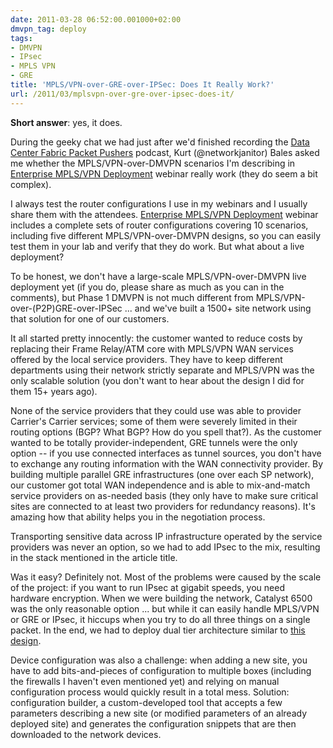 ```yaml
---
date: 2011-03-28 06:52:00.001000+02:00
dmvpn_tag: deploy
tags:
- DMVPN
- IPsec
- MPLS VPN
- GRE
title: 'MPLS/VPN-over-GRE-over-IPSec: Does It Really Work?'
url: /2011/03/mplsvpn-over-gre-over-ipsec-does-it/
---
```

**Short answer**: yes, it does.

During the geeky chat we had just after we'd finished recording the [Data Center Fabric Packet Pushers](http://packetpushers.net/show-38-comparing-switch-fabrics-juniper-brocade-cisco/) podcast, Kurt (\@networkjanitor) Bales asked me whether the MPLS/VPN-over-DMVPN scenarios I'm describing in [Enterprise MPLS/VPN Deployment](http://www.ipspace.net/EnterpriseMPLS) webinar really work (they do seem a bit complex).

I always test the router configurations I use in my webinars and I usually share them with the attendees. [Enterprise MPLS/VPN Deployment](http://www.ipspace.net/EnterpriseMPLS) webinar includes a complete sets of router configurations covering 10 scenarios, including five different MPLS/VPN-over-DMVPN designs, so you can easily test them in your lab and verify that they do work. But what about a live deployment?
<!--more-->
To be honest, we don't have a large-scale MPLS/VPN-over-DMVPN live deployment yet (if you do, please share as much as you can in the comments), but Phase 1 DMVPN is not much different from MPLS/VPN-over-(P2P)GRE-over-IPSec \... and we've built a 1500+ site network using that solution for one of our customers.

It all started pretty innocently: the customer wanted to reduce costs by replacing their Frame Relay/ATM core with MPLS/VPN WAN services offered by the local service providers. They have to keep different departments using their network strictly separate and MPLS/VPN was the only scalable solution (you don't want to hear about the design I did for them 15+ years ago).

None of the service providers that they could use was able to provider Carrier's Carrier services; some of them were severely limited in their routing options (BGP? What BGP? How do you spell that?). As the customer wanted to be totally provider-independent, GRE tunnels were the only option -- if you use connected interfaces as tunnel sources, you don't have to exchange any routing information with the WAN connectivity provider. By building multiple parallel GRE infrastructures (one over each SP network), our customer got total WAN independence and is able to mix-and-match service providers on as-needed basis (they only have to make sure critical sites are connected to at least two providers for redundancy reasons). It's amazing how that ability helps you in the negotiation process.

Transporting sensitive data across IP infrastructure operated by the service providers was never an option, so we had to add IPsec to the mix, resulting in the stack mentioned in the article title.

Was it easy? Definitely not. Most of the problems were caused by the scale of the project: if you want to run IPsec at gigabit speeds, you need hardware encryption. When we were building the network, Catalyst 6500 was the only reasonable option \... but while it can easily handle MPLS/VPN or GRE or IPsec, it hiccups when you try to do all three things on a single packet. In the end, we had to deploy dual tier architecture similar to [this design](http://www.cisco.com/en/US/docs/solutions/Enterprise/WAN_and_MAN/DMVPN_2_Phase2.html#wp37393).

Device configuration was also a challenge: when adding a new site, you have to add bits-and-pieces of configuration to multiple boxes (including the firewalls I haven't even mentioned yet) and relying on manual configuration process would quickly result in a total mess. Solution: configuration builder, a custom-developed tool that accepts a few parameters describing a new site (or modified parameters of an already deployed site) and generates the configuration snippets that are then downloaded to the network devices.
